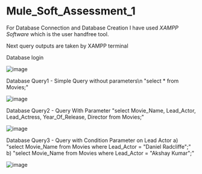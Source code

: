 # Mule_Soft_Assessment_1

For Database Connection and Database Creation I have used *XAMPP Software* which is the user handfree tool.

Next query outputs are taken by XAMPP terminal

Database login

![image](https://user-images.githubusercontent.com/83687368/166950450-1193a552-c8c4-4fab-b53d-2b5a2f07cd58.png)


Database Query1 - Simple Query without parameters\n
"select * from Movies;"

![image](https://user-images.githubusercontent.com/83687368/166950834-304c574e-a4a8-405f-87d1-7142268ee6a9.png)


Database Query2 - Query With Parameter
"select Movie_Name, Lead_Actor, Lead_Actress, Year_Of_Release, Director from Movies;"

![image](https://user-images.githubusercontent.com/83687368/166951305-b59a6c74-eea6-4818-b396-c9eb095fa527.png)

Database Query3 - Query with Condition Parameter on Lead Actor
a) "select Movie_Name from Movies where Lead_Actor = "Daniel Radcliffe";"
b) "select Movie_Name from Movies where Lead_Actor = "Akshay Kumar";"

![image](https://user-images.githubusercontent.com/83687368/166952108-1ffa519c-be13-49e1-90e5-60f88ef0afb3.png)
